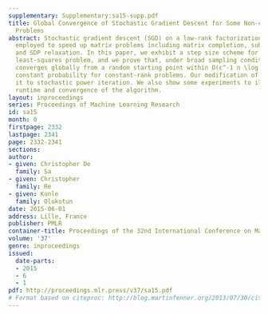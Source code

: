 ```yaml
---
supplementary: Supplementary:sa15-supp.pdf
title: Global Convergence of Stochastic Gradient Descent for Some Non-convex Matrix
  Problems
abstract: Stochastic gradient descent (SGD) on a low-rank factorization is commonly
  employed to speed up matrix problems including matrix completion, subspace tracking,
  and SDP relaxation. In this paper, we exhibit a step size scheme for SGD on a low-rank
  least-squares problem, and we prove that, under broad sampling conditions, our method
  converges globally from a random starting point within O(ε^-1 n \log n) steps with
  constant probability for constant-rank problems. Our modification of SGD relates
  it to stochastic power iteration. We also show some experiments to illustrate the
  runtime and convergence of the algorithm.
layout: inproceedings
series: Proceedings of Machine Learning Research
id: sa15
month: 0
firstpage: 2332
lastpage: 2341
page: 2332-2341
sections: 
author:
- given: Christopher De
  family: Sa
- given: Christopher
  family: Re
- given: Kunle
  family: Olukotun
date: 2015-06-01
address: Lille, France
publisher: PMLR
container-title: Proceedings of the 32nd International Conference on Machine Learning
volume: '37'
genre: inproceedings
issued:
  date-parts:
  - 2015
  - 6
  - 1
pdf: http://proceedings.mlr.press/v37/sa15.pdf
# Format based on citeproc: http://blog.martinfenner.org/2013/07/30/citeproc-yaml-for-bibliographies/
---
```

